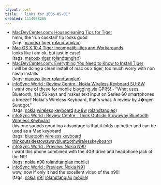 ```yaml
---
layout: post
title: " links for 2005-05-01"
created: 1114928266
---
```

<ul class="delicious">
	<li>
		<div class="delicious-link"><a href="http://www.macdevcenter.com/pub/a/mac/2005/04/26/tiger.html">MacDevCenter.com: Housecleaning Tips for Tiger</a></div>
		<div class="delicious-extended">hmm, the 'run cocktail' tip looks good</div>
		<div class="delicious-tags">(tags: <a href="http://del.icio.us/rtanglao/macosx">macosx</a> <a href="http://del.icio.us/rtanglao/tiger">tiger</a> <a href="http://del.icio.us/rtanglao/rolandtanglao">rolandtanglao</a>)</div>
	</li>
	<li>
		<div class="delicious-link"><a href="http://www.macintouch.com/tigerreview/incompatibility.html">Mac OS X 10.4 Tiger Incompatibilities and Workarounds</a></div>
		<div class="delicious-extended">looks like i am ok, but just in case!</div>
		<div class="delicious-tags">(tags: <a href="http://del.icio.us/rtanglao/macosx">macosx</a> <a href="http://del.icio.us/rtanglao/tiger">tiger</a> <a href="http://del.icio.us/rtanglao/rolandtanglao">rolandtanglao</a>)</div>
	</li>
	<li>
		<div class="delicious-link"><a href="http://www.macdevcenter.com/pub/a/mac/2005/04/29/tiger.html">MacDevCenter.com: Everything You Need to Know to Install Tiger</a></div>
		<div class="delicious-extended">i will be doing a clean install of mac os x tiger, too much worry with non clean installs</div>
		<div class="delicious-tags">(tags: <a href="http://del.icio.us/rtanglao/macosx">macosx</a> <a href="http://del.icio.us/rtanglao/tiger">tiger</a> <a href="http://del.icio.us/rtanglao/rolandtanglao">rolandtanglao</a>)</div>
	</li>
	<li>
		<div class="delicious-link"><a href="http://www.infosyncworld.com/reviews/n/5928.html">infoSync World : Review Centre : Nokia Wireless Keyboard SU-8W</a></div>
		<div class="delicious-extended">i want one of these for mobile blogging via GPRS! - "What uses Bluetooth, has 56 keys and makes text input on Series 60 smartphones a breeze? Nokia's Wireless Keyboard, that's what. A review by J�rgen Sundgot."</div>
		<div class="delicious-tags">(tags: <a href="http://del.icio.us/rtanglao/nokia">nokia</a> <a href="http://del.icio.us/rtanglao/wireless">wireless</a> <a href="http://del.icio.us/rtanglao/keyboard">keyboard</a> <a href="http://del.icio.us/rtanglao/su-8w">su-8w</a> <a href="http://del.icio.us/rtanglao/rolandtanglao">rolandtanglao</a>)</div>
	</li>
	<li>
		<div class="delicious-link"><a href="http://www.infosyncworld.com/reviews/n/5358.html">infoSync World : Review Centre : Think Outside Stowaway Bluetooth Wireless Keyboard</a></div>
		<div class="delicious-extended">this one sounds good too advantage is that it folds up better and can be used as a Mac keyboard</div>
		<div class="delicious-tags">(tags: <a href="http://del.icio.us/rtanglao/bluetooth">bluetooth</a> <a href="http://del.icio.us/rtanglao/wireless">wireless</a> <a href="http://del.icio.us/rtanglao/keyboard">keyboard</a> <a href="http://del.icio.us/rtanglao/thinkoutsidestowawaybluetoothwirelesskeyboard">thinkoutsidestowawaybluetoothwirelesskeyboard</a>)</div>
	</li>
	<li>
		<div class="delicious-link"><a href="http://www.infosyncworld.com/news/n/5945.html">infoSync World : Preview: Nokia N90</a></div>
		<div class="delicious-extended">i want this phone combined with the 4GB drive and headphone jack of the N91</div>
		<div class="delicious-tags">(tags: <a href="http://del.icio.us/rtanglao/nokia">nokia</a> <a href="http://del.icio.us/rtanglao/n90">n90</a> <a href="http://del.icio.us/rtanglao/rolandtanglao">rolandtanglao</a> <a href="http://del.icio.us/rtanglao/mobile">mobile</a>)</div>
	</li>
	<li>
		<div class="delicious-link"><a href="http://www.infosyncworld.com/news/n/5944.html">infoSync World : Preview: Nokia N91</a></div>
		<div class="delicious-extended">wow, now if only it had the excellent video of the n90!</div>
		<div class="delicious-tags">(tags: <a href="http://del.icio.us/rtanglao/nokia">nokia</a> <a href="http://del.icio.us/rtanglao/n91">n91</a> <a href="http://del.icio.us/rtanglao/rolandtanglao">rolandtanglao</a> <a href="http://del.icio.us/rtanglao/mobile">mobile</a>)</div>
	</li>
</ul>


